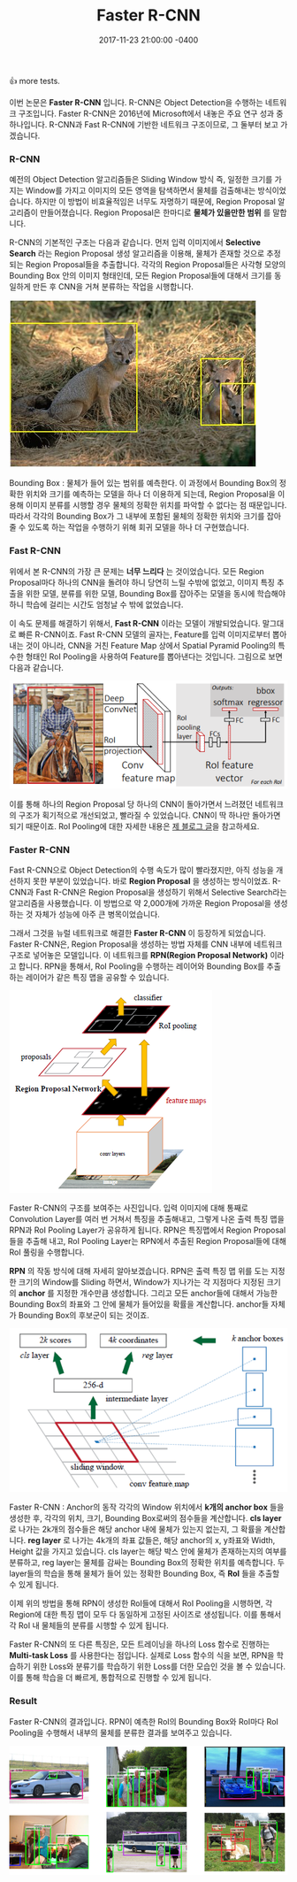 ﻿---
layout: article
title:  "Faster R-CNN"
date: 2017-11-23 21:00:00 -0400
modify_date: 2017-11-23 21:00:00 -0400
tags:
- Deep Learning
- Paper Reading
category: 
- deep learning
use_math: true
---

:+1:
more tests.

<!--more-->

이번 논문은 __Faster R-CNN__ 입니다. R-CNN은 Object Detection을 수행하는 네트워크 구조입니다. Faster R-CNN은 2016년에 Microsoft에서 내놓은 주요 연구 성과 중 하나입니다.
R-CNN과 Fast R-CNN에 기반한 네트워크 구조이므로, 그 둘부터 보고 가겠습니다.

### R-CNN
예전의 Object Detection 알고리즘들은 Sliding Window 방식 즉, 일정한 크기를 가지는 Window를 가지고 이미지의 모든 영역을 탐색하면서 물체를 검출해내는 방식이었습니다. 하지만 이 방법이 비효율적임은 너무도 자명하기 때문에, Region Proposal 알고리즘이 만들어졌습니다. Region Proposal은 한마디로 __물체가 있을만한 범위__ 를 말합니다.

R-CNN의 기본적인 구조는 다음과 같습니다. 먼저 입력 이미지에서 __Selective Search__ 라는 Region Proposal 생성 알고리즘을 이용해, 물체가 존재할 것으로 추정되는 Region Proposal들을 추출합니다. 각각의 Region Proposal들은 사각형 모양의 Bounding Box 안의 이미지 형태인데, 모든 Region Proposal들에 대해서 크기를 동일하게 만든 후 CNN을 거쳐 분류하는 작업을 시행합니다.

![](/assets/posts/images/FasterRCNN/BB.png)

Bounding Box : 물체가 들어 있는 범위를 예측한다.
이 과정에서 Bounding Box의 정확한 위치와 크기를 예측하는 모델을 하나 더 이용하게 되는데, Region Proposal을 이용해 이미지 분류를 시행할 경우 물체의 정확한 위치를 파악할 수 없다는 점 때문입니다. 따라서 각각의 Bounding Box가 그 내부에 포함된 물체의 정확한 위치와 크기를 잡아줄 수 있도록 하는 작업을 수행하기 위해 회귀 모델을 하나 더 구현했습니다.

### Fast R-CNN
위에서 본 R-CNN의 가장 큰 문제는 __너무 느리다__ 는 것이었습니다. 모든 Region Proposal마다 하나의 CNN을 돌려야 하니 당연히 느릴 수밖에 없었고, 이미지 특징 추출을 위한 모델, 분류를 위한 모델, Bounding Box를 잡아주는 모델을 동시에 학습해야 하니 학습에 걸리는 시간도 엄청날 수 밖에 없었습니다.

이 속도 문제를 해결하기 위해서, __Fast R-CNN__ 이라는 모델이 개발되었습니다. 말그대로 빠른 R-CNN이죠. Fast R-CNN 모델의 골자는, Feature를 입력 이미지로부터 뽑아내는 것이 아니라, CNN을 거친 Feature Map 상에서 Spatial Pyramid Pooling의 특수한 형태인 RoI Pooling을 사용하여 Feature를 뽑아낸다는 것입니다. 그림으로 보면 다음과 같습니다.

![](/assets/posts/images/FasterRCNN/FastRCNN.png)

이를 통해 하나의 Region Proposal 당 하나의 CNN이 돌아가면서 느려졌던 네트워크의 구조가 획기적으로 개선되었고, 빨라질 수 있었습니다. CNN이 딱 하나만 돌아가면 되기 때문이죠.
RoI Pooling에 대한 자세한 내용은 [제 블로그 글](http://blog.naver.com/leesoo9297/221165682280)을 참고하세요.

### Faster R-CNN
Fast R-CNN으로 Object Detection의 수행 속도가 많이 빨라졌지만, 아직 성능을 개선하지 못한 부분이 있었습니다. 바로 __Region Proposal__ 을 생성하는 방식이었죠.
R-CNN과 Fast R-CNN은 Region Proposal을 생성하기 위해서 Selective Search라는 알고리즘을 사용했습니다. 이 방법으로 약 2,000개에 가까운 Region Proposal을 생성하는 것 자체가 성능에 아주 큰 병목이었습니다.

그래서 그것을 뉴럴 네트워크로 해결한 __Faster R-CNN__ 이 등장하게 되었습니다. Faster R-CNN은, Region Proposal을 생성하는 방법 자체를 CNN 내부에 네트워크 구조로 넣어놓은 모델입니다. 이 네트워크를 __RPN(Region Proposal Network)__ 이라고 합니다. RPN을 통해서, RoI Pooling을 수행하는 레이어와 Bounding Box를 추출하는 레이어가 같은 특징 맵을 공유할 수 있습니다.

![](/assets/posts/images/FasterRCNN/FasterRCNN.png)

Faster R-CNN의 구조를 보여주는 사진입니다. 입력 이미지에 대해 통째로 Convolution Layer를 여러 번 거쳐서 특징을 추출해내고, 그렇게 나온 출력 특징 맵을 RPN과 RoI Pooling Layer가 공유하게 됩니다. RPN은 특징맵에서 Region Proposal들을 추출해 내고, RoI Pooling Layer는 RPN에서 추출된 Region Proposal들에 대해 RoI 풀링을 수행합니다.

__RPN__ 의 작동 방식에 대해 자세히 알아보겠습니다.
RPN은 출력 특징 맵 위를 도는 지정한 크기의 Window를 Sliding 하면서, Window가 지나가는 각 지점마다 지정된 크기의 __anchor__ 를 지정한 개수만큼 생성합니다. 그리고 모든 anchor들에 대해서 가능한 Bounding Box의 좌표와 그 안에 물체가 들어있을 확률을 계산합니다. anchor들 자체가 Bounding Box의 후보군이 되는 것이죠.

![](/assets/posts/images/FasterRCNN/FasterRCNN_Anchor.png)

Faster R-CNN : Anchor의 동작
각각의 Window 위치에서 __k개의 anchor box__ 들을 생성한 후, 각각의 위치, 크기, Bounding Box로써의 점수들을 계산합니다. __cls layer__ 로 나가는 2k개의 점수들은 해당 anchor 내에 물체가 있는지 없는지, 그 확률을 계산합니다. __reg layer__ 로 나가는 4k개의 좌표 값들은, 해당 anchor의 x, y좌표와 Width, Height 값을 가지고 있습니다. cls layer는 해당 박스 안에 물체가 존재하는지의 여부를 분류하고, reg layer는 물체를 감싸는 Bounding Box의 정확한 위치를 예측합니다. 두 layer들의 학습을 통해 물체가 들어 있는 정확한 Bounding Box, 즉 __RoI__ 들을 추출할 수 있게 됩니다.

이제 위의 방법을 통해 RPN이 생성한 RoI들에 대해서 RoI Pooling을 시행하면, 각 Region에 대한 특징 맵이 모두 다 동일하게 고정된 사이즈로 생성됩니다. 이를 통해서 각 RoI 내 물체들의 분류를 시행할 수 있게 됩니다.

Faster R-CNN의 또 다른 특징은, 모든 트레이닝을 하나의 Loss 함수로 진행하는 __Multi-task Loss__ 를 사용한다는 점입니다. 실제로 Loss 함수의 식을 보면, RPN을 학습하기 위한 Loss와 분류기를 학습하기 위한 Loss를 더한 모습인 것을 볼 수 있습니다. 이를 통해 학습을 더 빠르게, 통합적으로 진행할 수 있게 됩니다.

### Result
Faster R-CNN의 결과입니다. RPN이 예측한 RoI의 Bounding Box와 RoI마다 RoI Pooling을 수행해서 내부의 물체를 분류한 결과를 보여주고 있습니다.

![](/assets/posts/images/FasterRCNN/FasterRCNN2.png)

